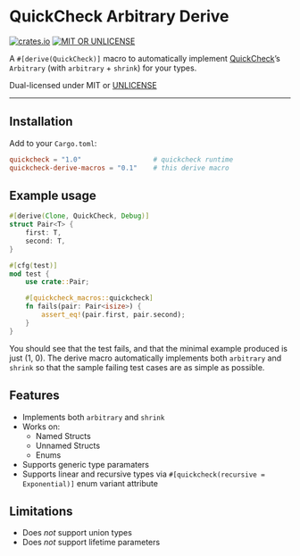 # QuickCheck Arbitrary Derive

[![crates.io](https://img.shields.io/crates/v/quickcheck-arbitrary-derive.svg)](https://crates.io/crates/quickcheck-arbitrary-derive)
[![MIT OR UNLICENSE](https://img.shields.io/badge/license-MIT%20OR%20UNLICENSE-blue.svg)](UNLICENSE.md)

A `#[derive(QuickCheck)]` macro to automatically implement [QuickCheck](https://github.com/BurntSushi/quickcheck)’s `Arbitrary` (with `arbitrary` + `shrink`) for your types.

Dual-licensed under MIT or [UNLICENSE](https://unlicense.org/)

---

## Installation

Add to your `Cargo.toml`:

```toml
quickcheck = "1.0"                  # quickcheck runtime
quickcheck-derive-macros = "0.1"    # this derive macro
```

## Example usage

```rs
#[derive(Clone, QuickCheck, Debug)]
struct Pair<T> {
    first: T,
    second: T,
}

#[cfg(test)]
mod test {
    use crate::Pair;

    #[quickcheck_macros::quickcheck]
    fn fails(pair: Pair<isize>) {
        assert_eq!(pair.first, pair.second);
    }
}
```

You should see that the test fails, and that the minimal example produced is just (1, 0). The derive macro automatically implements both `arbitrary` and `shrink` so that the sample failing test cases are as simple as possible.

## Features

 * Implements both `arbitrary` and `shrink`
 * Works on:
   * Named Structs
   * Unnamed Structs
   * Enums
 * Supports generic type paramaters
 * Supports linear and recursive types via `#[quickcheck(recursive = Exponential)]` enum variant attribute

## Limitations

 * Does *not* support union types
 * Does *not* support lifetime parameters
